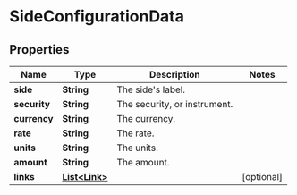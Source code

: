 

# SideConfigurationData

## Properties

Name | Type | Description | Notes
------------ | ------------- | ------------- | -------------
**side** | **String** | The side&#39;s label. | 
**security** | **String** | The security, or instrument. | 
**currency** | **String** | The currency. | 
**rate** | **String** | The rate. | 
**units** | **String** | The units. | 
**amount** | **String** | The amount. | 
**links** | [**List&lt;Link&gt;**](Link.md) |  |  [optional]



